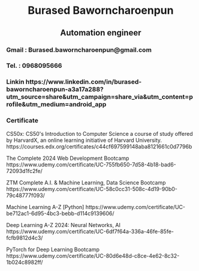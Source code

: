 <h1 align="center">Burased Baworncharoenpun</h1>
<h2 align="center">Automation engineer</h2>
<h3 align="left">Gmail : Burased.baworncharoenpun@gmail.com</h3>
<h3 align="left">Tel. : 0968095666</h3>
<h3 align="left" >Linkin https://www.linkedin.com/in/burased-baworncharoenpun-a3a17a288?utm_source=share&utm_campaign=share_via&utm_content=profile&utm_medium=android_app </h3>
<p align="left">
</p>




<h3>Certificate</h3>
<p align="left">CS50x: CS50's Introduction to Computer Science
a course of study offered by HarvardX, an online learning initiative of Harvard University. https://courses.edx.org/certificates/c44cf697599148aba8121661c0d7796b <p> 

<p align="left">The Complete 2024 Web Development Bootcamp https://www.udemy.com/certificate/UC-755fb650-7d58-4b18-bad6-72093d1fc2fe/ <p> 

<p align="left">ZTM Complete A.I. & Machine Learning, Data Science Bootcamp https://www.udemy.com/certificate/UC-58c0cc31-508c-4d19-90b0-79c48777f093/ <p> 

<p align="left">Machine Learning A-Z [Python]
https://www.udemy.com/certificate/UC-be712ac1-6d95-4bc3-bebb-d114c9139606/ <p>

<p align="left">Deep Learning A-Z 2024: Neural Networks, AI
https://www.udemy.com/certificate/UC-6df7f64a-336a-46fe-85fe-fcfb9812d4c3/ <p>

<p align="left">PyTorch for Deep Learning Bootcamp
https://www.udemy.com/certificate/UC-80d6e48d-c8ce-4e62-8c32-1b024c8982ff/ <p>




